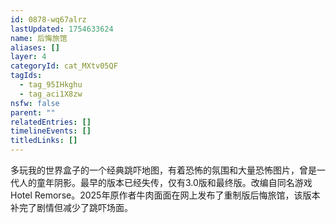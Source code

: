 ```yaml
---
id: 0878-wq67alrz
lastUpdated: 1754633624
name: 后悔旅馆
aliases: []
layer: 4
categoryId: cat_MXtv05QF
tagIds:
  - tag_95IHkghu
  - tag_aci1X8zw
nsfw: false
parent: ""
relatedEntries: []
timelineEvents: []
titledLinks: []
---
```


多玩我的世界盒子的一个经典跳吓地图，有着恐怖的氛围和大量恐怖图片，曾是一代人的童年阴影。最早的版本已经失传，仅有3.0版和最终版。改编自同名游戏Hotel Remorse。2025年原作者牛肉面面在网上发布了重制版后悔旅馆，该版本补完了剧情但减少了跳吓场面。